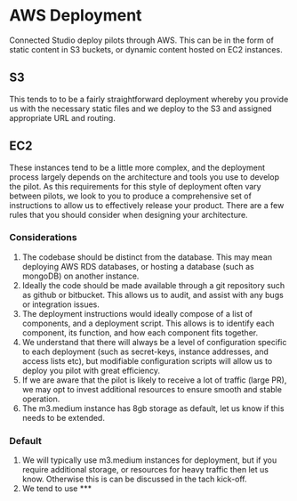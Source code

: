 # AWS Deployment

Connected Studio deploy pilots through AWS. This can be in the form of static content in S3 buckets, or dynamic content hosted on EC2 instances.

## S3

This tends to to be a fairly straightforward deployment whereby you provide us with the necessary static files and we deploy to the S3 and assigned appropriate URL and routing.

## EC2

These instances tend to be a little more complex, and the deployment process largely depends on the architecture and tools you use to develop the pilot. As this requirements for this style of deployment often vary between pilots, we look to you to produce a comprehensive set of instructions to allow us to effectively release your product. There are a few rules that you should consider when designing your architecture.

### Considerations

1. The codebase should be distinct from the database. This may mean deploying AWS RDS databases, or hosting a database (such as mongoDB) on another instance.
2. Ideally the code should be made available through a git repository such as github or bitbucket. This allows us to audit, and assist with any bugs or integration issues.
3. The deployment instructions would ideally compose of a list of components, and a deployment script. This allows is to identify each component, its function, and how each component fits together.
4. We understand that there will always be a level of configuration specific to each deployment (such as secret-keys, instance addresses, and access lists etc), but modifiable configuration scripts will allow us to deploy you pilot with great efficiency.
5. If we are aware that the pilot is likely to receive a lot of traffic (large PR), we may opt to invest additional resources to ensure smooth and stable operation.
6. The m3.medium instance has 8gb storage as default, let us know if this needs to be extended.

### Default

1. We will typically use m3.medium instances for deployment, but if you require additional storage, or resources for heavy traffic then let us know. Otherwise this is can be discussed in the tach kick-off.
2. We tend to use ***
